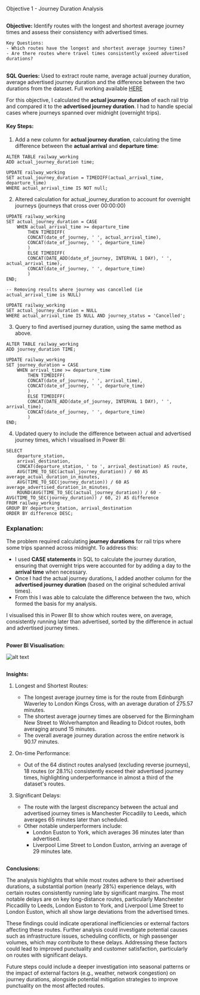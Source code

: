 Objective 1 - Journey Duration Analysis
##
**Objective:** Identify routes with the longest and shortest average journey times and assess their consistency with advertised times.

  	Key Questions:
   	- Which routes have the longest and shortest average journey times?
   	- Are there routes where travel times consistently exceed advertised durations?

##
**SQL Queries:** Used to extract route name, average actual journey duration, average advertised journey duration and the difference between the two durations from the dataset.
Full working available [HERE](https://github.com/tomredfern24/UK-Rail-Ticket-Sales-Analysis-SQL-PowerBI/edit/main/SQL_Queries/1.%20Journey%20Duration%20Analysis.sql)

For this objective, I calculated the **actual journey duration** of each rail trip and compared it to the **advertised journey duration**. I had to handle special cases where journeys spanned over midnight (overnight trips).

#### Key Steps:
1. Add a new column for **actual journey duration**, calculating the time difference between the **actual arrival** and **departure time**:

```
ALTER TABLE railway_working
ADD actual_journey_duration time;

UPDATE railway_working
SET actual_journey_duration = TIMEDIFF(actual_arrival_time, departure_time)
WHERE actual_arrival_time IS NOT null;
```
2. Altered calculation for actual_journey_duration to account for overnight journeys (journeys that cross over 00:00:00)
```
UPDATE railway_working
SET actual_journey_duration = CASE
	WHEN actual_arrival_time >= departure_time
		THEN TIMEDIFF(
		CONCAT(date_of_journey, ' ', actual_arrival_time),
		CONCAT(date_of_journey, ' ', departure_time)
		)
		ELSE TIMEDIFF(
		CONCAT(DATE_ADD(date_of_journey, INTERVAL 1 DAY), ' ', actual_arrival_time),
		CONCAT(date_of_journey, ' ', departure_time)
		)
END;

-- Removing results where journey was cancelled (ie actual_arrival_time is NULL)

UPDATE railway_working
SET actual_journey_duration = NULL
WHERE actual_arrival_time IS NULL AND journey_status = 'Cancelled';

```
3. Query to find avertised journey duration, using the same method as above.

```
ALTER TABLE railway_working
ADD journey_duration TIME;

UPDATE railway_working
SET journey_duration = CASE
	WHEN arrival_time >= departure_time
		THEN TIMEDIFF(
		CONCAT(date_of_journey, ' ', arrival_time),
		CONCAT(date_of_journey, ' ', departure_time)
		)
		ELSE TIMEDIFF(
		CONCAT(DATE_ADD(date_of_journey, INTERVAL 1 DAY), ' ', arrival_time),
		CONCAT(date_of_journey, ' ', departure_time)
		)
END;
```

4. Updated query to include the difference between actual and advertised journey times, which I visualised in Power BI:

```
SELECT
    departure_station,
    arrival_destination,
    CONCAT(departure_station, ' to ', arrival_destination) AS route,
    AVG(TIME_TO_SEC(actual_journey_duration)) / 60 AS average_actual_duration_in_minutes,
    AVG(TIME_TO_SEC(journey_duration)) / 60 AS average_advertised_duration_in_minutes,
    ROUND(AVG(TIME_TO_SEC(actual_journey_duration)) / 60 - AVG(TIME_TO_SEC(journey_duration)) / 60, 2) AS difference
FROM railway_working
GROUP BY departure_station, arrival_destination
ORDER BY difference DESC;
```
### Explanation:

The problem required calculating **journey durations** for rail trips where some trips spanned across midnight. To address this:
- I used **CASE statements** in SQL to calculate the journey duration, ensuring that overnight trips were accounted for by adding a day to the **arrival time** when necessary.
- Once I had the actual journey durations, I added another column for the **advertised journey duration** (based on the original scheduled arrival times).
- From this I was able to calculate the difference between the two, which formed the basis for my analysis.

I visualised this in Power BI to show which routes were, on average, consistently running later than advertised, sorted by the difference in actual and advertised journey times.

##
**Power BI Visualisation:**

![alt text](https://github.com/tomredfern24/UK-Rail-Ticket-Sales-Analysis-SQL-PowerBI/blob/main/Visualisations/1.%20Journey%20Duration%20Analysis%20Dashboard.png)

##
**Insights:**

1. Longest and Shortest Routes:

	- The longest average journey time is for the route from Edinburgh Waverley to London Kings Cross, with an average duration of 275.57 minutes.
	- The shortest average journey times are observed for the Birmingham New Street to Wolverhampton and Reading to Didcot routes, both averaging around 15 minutes.
	- The overall average journey duration across the entire network is 90.17 minutes.

2. On-time Performance:

	 - Out of the 64 distinct routes analysed (excluding reverse journeys), 18 routes (or 28.1%) consistently exceed their advertised journey times, highlighting underperformance in almost a third of the dataset's routes.

3. Significant Delays:
	
	 - The route with the largest discrepancy between the actual and advertised journey times is Manchester Piccadilly to Leeds, which averages 65 minutes later than scheduled.
	 - Other notable underperformers include:
	   - London Euston to York, which averages 36 minutes later than advertised.
	   - Liverpool Lime Street to London Euston, arriving an average of 29 minutes late.

##
**Conclusions:**

The analysis highlights that while most routes adhere to their advertised durations, a substantial portion (nearly 28%) experience delays, with certain routes consistently running late by significant margins. The most notable delays are on key long-distance routes, particularly Manchester Piccadilly to Leeds, London Euston to York, and Liverpool Lime Street to London Euston, which all show large deviations from the advertised times.

These findings could indicate operational inefficiencies or external factors affecting these routes. Further analysis could investigate potential causes such as infrastructure issues, scheduling conflicts, or high passenger volumes, which may contribute to these delays. Addressing these factors could lead to improved punctuality and customer satisfaction, particularly on routes with significant delays.

Future steps could include a deeper investigation into seasonal patterns or the impact of external factors (e.g., weather, network congestion) on journey durations, alongside potential mitigation strategies to improve punctuality on the most affected routes.
